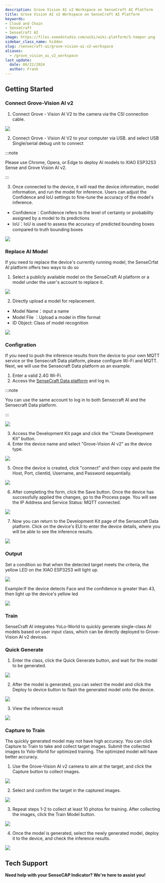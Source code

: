 ```yaml
---
description: Grove Vision AI v2 Workspace on SenseCraft AI Platform
title: Grove Vision AI v2 Workspace on SenseCraft AI Platform
keywords:
- Cloud and Chain
- SenseCraft
- SenseCraft AI
image: https://files.seeedstudio.com/wiki/wiki-platform/S-tempor.png
sidebar_class_name: hidden
slug: /sensecraft-ai/grove-vision-ai-v2-workspace
aliases:
  - /grove_vision_ai_v2_workspace
last_update:
  date: 08/22/2024
  author: Frank
---
```


## Getting Started

### Connect Grove-Vision AI v2

1. Connect Grove - Vision AI V2 to the camera via the CSI connection cable.

![](https://files.seeedstudio.com/wiki/SenseCraft_AI/img/image10.png)

2. Connect  Grove - Vision AI V2 to your computer via USB. and  select USB Single/serial debug unit to connect

:::note

Please use Chrome, Opera, or Edge to deploy AI models to XIAO ESP32S3 Sense and Grove Vision AI v2.

:::

3. Once connected to the device, it will read the device information, model information, and run the model for inference. Users can adjust the Confidence and IoU settings to fine-tune the accuracy of the model's inference.

- Confidence：Confidence refers to the level of certainty or probability assigned by a model to its predictions
- IoU：IoU is used to assess the accuracy of predicted bounding boxes compared to truth bounding boxes

![](https://files.seeedstudio.com/wiki/SenseCraft_AI/img/image11.png)

### Replace AI Model

If you need to replace the device's currently running model, the SenseCrfat AI platform offers two ways to do so

1. Select a publicly available model on the SenseCraft AI platform or a model under the user's account to replace it.

![](https://files.seeedstudio.com/wiki/SenseCraft_AI/img/image12.png)

2. Directly upload a model for replacement.
- Model Name：input a name
- Model File ：Upload a model in tflite format
- ID Object: Class of model recognition

![](https://files.seeedstudio.com/wiki/SenseCraft_AI/img/image13.png)

### Configration

If you need to push the inference results from the device to your own MQTT service or the Sensecraft Data platform, please configure Wi-Fi and MQTT. Next, we will use the Sensecraft Data platform as an example.

1. Enter a valid 2.4G Wi-Fi.
2. Access the [SenseCraft Data platform](https://sensecap.seeed.cc/portal/#/login) and log in.

:::note

You can use the same account to log in to both Sensecraft AI and the Sensecraft Data platform.

:::

![](https://files.seeedstudio.com/wiki/SenseCraft_AI/img/image14.png)

3. Access the Development Kit page and click the "Create Development Kit" button.
4. Enter the device name and select "Grove-Vision AI v2" as the device type.

![](https://files.seeedstudio.com/wiki/SenseCraft_AI/img/image15.png)

5. Once the device is created, click "connect" and then copy and paste the Host, Port, clientId, Username, and Password sequentially.

![](https://files.seeedstudio.com/wiki/SenseCraft_AI/img/image16.jpg)

6. After completing the form, click the Save button. Once the device has successfully applied the changes, go to the Process page. You will see the IP Address and Service Status: MQTT connected.

![](https://files.seeedstudio.com/wiki/SenseCraft_AI/img/image17.png)

7. Now you can return to the Development Kit page of the Sensecraft Data platform. Click on the device's EUI to enter the device details, where you will be able to see the inference results.

![](https://files.seeedstudio.com/wiki/SenseCraft_AI/img/image18.png)

### Output

Set a condition so that when the detected target meets the criteria, the yellow LED on the XIAO ESP32S3 will light up.

![](https://files.seeedstudio.com/wiki/SenseCraft_AI/img/image19.png)

Example:If the device detects Face and the confidence is greater than 43, then light up the device's yellow led

![](https://files.seeedstudio.com/wiki/SenseCraft_AI/img/image20.png)

### Train 

SenseCraft AI integrates YoLo-World to quickly generate single-class AI models based on user input class, which can be directly deployed to Grove-Vision AI v2 devices.

### Quick Generate

1. Enter the class, click the Quick Generate button, and wait for the model to be generated.

![](https://files.seeedstudio.com/wiki/SenseCraft_AI/img/image21.png)

2. After the model is generated, you can select the model and click the Deploy to device button to flash the generated model onto the device.

![](https://files.seeedstudio.com/wiki/SenseCraft_AI/img/image22.jpg)

3. View the inference result

![](https://files.seeedstudio.com/wiki/SenseCraft_AI/img/image23.png)

### Capture to Train 

The quickly generated model may not have high accuracy. You can click Capture to Train to take and collect target images. Submit the collected images to Yolo-World for optimized training. The optimized model will have better accuracy.

1. Use the Grove-Vision AI v2 camera to aim at the target, and click the Capture button to collect images.

![](https://files.seeedstudio.com/wiki/SenseCraft_AI/img/image24.png)

2. Select and confirm the target in the captured images.

![](https://files.seeedstudio.com/wiki/SenseCraft_AI/img/image25.png)

3. Repeat steps 1-2 to collect at least 10 photos for training. After collecting the images, click the Train Model button.

![](https://files.seeedstudio.com/wiki/SenseCraft_AI/img/image26.png)

4. Once the model is generated, select the newly generated model, deploy it to the device, and check the inference results.

![](https://files.seeedstudio.com/wiki/SenseCraft_AI/img/image27.png)


## **Tech Support**

**Need help with your SenseCAP Indicator? We're here to assist you!**

<div class="button_tech_support_container">
<a href="https://discord.com/invite/QqMgVwHT3X" class="button_tech_support_sensecap"></a>
<a href="https://support.sensecapmx.com/portal/en/home" class="button_tech_support_sensecap3"></a>
</div>

<div class="button_tech_support_container">
<a href="mailto:support@sensecapmx.com" class="button_tech_support_sensecap2"></a>
<a href="https://github.com/Seeed-Studio/wiki-documents/discussions/69" class="button_discussion"></a>
</div>